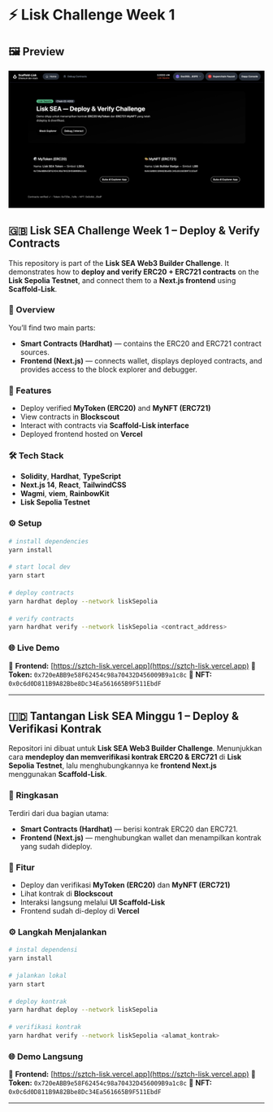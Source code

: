 # ⚡ Lisk Challenge Week 1


## 🖼 Preview

<p align="center">
  <img src="https://github.com/SZtch/lisk-challenge-week1/blob/main/preview.png" width="600" alt="App Preview" />
</p>

## 🇬🇧 Lisk SEA Challenge Week 1 – Deploy & Verify Contracts

This repository is part of the **Lisk SEA Web3 Builder Challenge**.
It demonstrates how to **deploy and verify ERC20 + ERC721 contracts** on the **Lisk Sepolia Testnet**, and connect them to a **Next.js frontend** using **Scaffold-Lisk**.

### 🧩 Overview

You’ll find two main parts:

* **Smart Contracts (Hardhat)** — contains the ERC20 and ERC721 contract sources.
* **Frontend (Next.js)** — connects wallet, displays deployed contracts, and provides access to the block explorer and debugger.

### 🚀 Features

* Deploy verified **MyToken (ERC20)** and **MyNFT (ERC721)**
* View contracts in **Blockscout**
* Interact with contracts via **Scaffold-Lisk interface**
* Deployed frontend hosted on **Vercel**

### 🛠️ Tech Stack

* **Solidity**, **Hardhat**, **TypeScript**
* **Next.js 14**, **React**, **TailwindCSS**
* **Wagmi**, **viem**, **RainbowKit**
* **Lisk Sepolia Testnet**

### ⚙️ Setup

```bash
# install dependencies
yarn install

# start local dev
yarn start

# deploy contracts
yarn hardhat deploy --network liskSepolia

# verify contracts
yarn hardhat verify --network liskSepolia <contract_address>
```

### 🌐 Live Demo

🔗 **Frontend:** [https://sztch-lisk.vercel.app](https://sztch-lisk.vercel.app)
🔗 **Token:** `0x720eABB9e58F62454c98a70432D456009B9a1c8c`
🔗 **NFT:** `0x0c6d0D811B9A82Bbe8Dc34Ea561665B9F511EbdF`

---

## 🇮🇩 Tantangan Lisk SEA Minggu 1 – Deploy & Verifikasi Kontrak

Repositori ini dibuat untuk **Lisk SEA Web3 Builder Challenge**.
Menunjukkan cara **mendeploy dan memverifikasi kontrak ERC20 & ERC721** di **Lisk Sepolia Testnet**, lalu menghubungkannya ke **frontend Next.js** menggunakan **Scaffold-Lisk**.

### 🧩 Ringkasan

Terdiri dari dua bagian utama:

* **Smart Contracts (Hardhat)** — berisi kontrak ERC20 dan ERC721.
* **Frontend (Next.js)** — menghubungkan wallet dan menampilkan kontrak yang sudah dideploy.

### 🚀 Fitur

* Deploy dan verifikasi **MyToken (ERC20)** dan **MyNFT (ERC721)**
* Lihat kontrak di **Blockscout**
* Interaksi langsung melalui **UI Scaffold-Lisk**
* Frontend sudah di-deploy di **Vercel**

### ⚙️ Langkah Menjalankan

```bash
# instal dependensi
yarn install

# jalankan lokal
yarn start

# deploy kontrak
yarn hardhat deploy --network liskSepolia

# verifikasi kontrak
yarn hardhat verify --network liskSepolia <alamat_kontrak>
```

### 🌐 Demo Langsung

🔗 **Frontend:** [https://sztch-lisk.vercel.app](https://sztch-lisk.vercel.app)
🔗 **Token:** `0x720eABB9e58F62454c98a70432D456009B9a1c8c`
🔗 **NFT:** `0x0c6d0D811B9A82Bbe8Dc34Ea561665B9F511EbdF`

---
